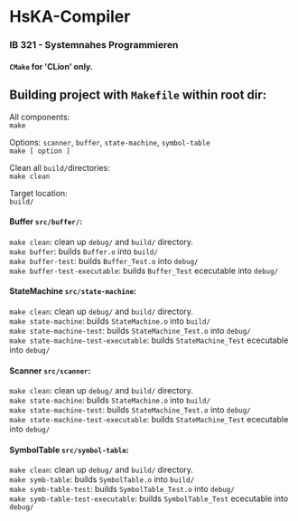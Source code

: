 # HsKA-Compiler

### IB 321 - Systemnahes Programmieren

#### `CMake` for 'CLion' only.

## Building project with `Makefile` within root dir:
All components:  
`make`

Options: `scanner`, `buffer`, `state-machine`, `symbol-table`   
`make [ option ]`

Clean all `build/`directories:   
`make clean`

Target location:   
`build/`

#### Buffer `src/buffer/`:
`make clean`: clean up `debug/` and `build/` directory.   
`make buffer`: builds `Buffer.o` into `build/`   
`make buffer-test`: builds `Buffer_Test.o` into `debug/`   
`make buffer-test-executable`: builds `Buffer_Test` ececutable into `debug/`

#### StateMachine `src/state-machine`:
`make clean`: clean up `debug/` and `build/` directory.  
`make state-machine`: builds `StateMachine.o` into `build/`   
`make state-machine-test`: builds `StateMachine_Test.o` into `debug/`   
`make state-machine-test-executable`: builds `StateMachine_Test` ececutable into `debug/`

#### Scanner `src/scanner`:
`make clean`: clean up `debug/` and `build/` directory.  
`make state-machine`: builds `StateMachine.o` into `build/`   
`make state-machine-test`: builds `StateMachine_Test.o` into `debug/`   
`make state-machine-test-executable`: builds `StateMachine_Test` ececutable into `debug/`

#### SymbolTable `src/symbol-table`:
`make clean`: clean up `debug/` and `build/` directory.  
`make symb-table`: builds `SymbolTable.o` into `build/`   
`make symb-table-test`: builds `SymbolTable_Test.o` into `debug/`   
`make symb-table-test-executable`: builds `SymbolTable_Test` ececutable into `debug/`
